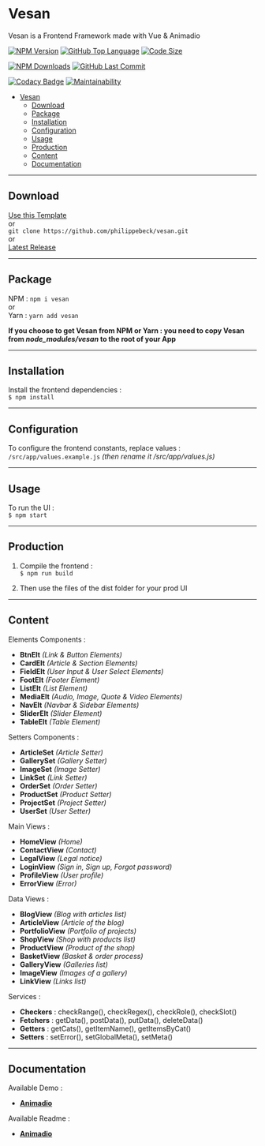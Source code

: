 # Vesan 

Vesan is a Frontend Framework made with Vue & Animadio

[![NPM Version](https://badgen.net/npm/v/vesan)](https://www.npmjs.com/package/vesan)
[![GitHub Top Language](https://img.shields.io/github/languages/top/philippebeck/vesan)](https://github.com/philippebeck/vesan)
[![Code Size](https://img.shields.io/github/languages/code-size/philippebeck/vesan)](https://github.com/philippebeck/vesan/tree/master)

[![NPM Downloads](https://badgen.net/npm/dt/vesan)](https://www.npmjs.com/package/vesan)
[![GitHub Last Commit](https://badgen.net/github/last-commit/philippebeck/vesan)](https://github.com/philippebeck/vesan/commits/master)

[![Codacy Badge](https://app.codacy.com/project/badge/Grade/cfde730eaf0f48a587afc8b95a2ac119)](https://www.codacy.com/gh/philippebeck/vesan/dashboard)
[![Maintainability](https://api.codeclimate.com/v1/badges/61debaf8cefe10b19cc6/maintainability)](https://codeclimate.com/github/philippebeck/vesan/maintainability)



- [Vesan](#vesan)
  - [Download](#download)
  - [Package](#package)
  - [Installation](#installation)
  - [Configuration](#configuration)
  - [Usage](#usage)
  - [Production](#production)
  - [Content](#content)
  - [Documentation](#documentation)

---

## Download

[Use this Template](https://github.com/philippebeck/vesan/generate)  
or  
`git clone https://github.com/philippebeck/vesan.git`  
or  
[Latest Release](https://github.com/philippebeck/vesan/releases)  

---

## Package

NPM : `npm i vesan`  
or  
Yarn : `yarn add vesan`  

**If you choose to get Vesan from NPM or Yarn : you need to copy Vesan from *node_modules/vesan* to the root of your App**

---

## Installation

Install the frontend dependencies :  
`$ npm install`  

---

## Configuration

To configure the frontend constants, replace values :  
`/src/app/values.example.js` *(then rename it /src/app/values.js)*  

---

## Usage

To run the UI :  
`$ npm start`  

---

## Production

1. Compile the frontend :  
`$ npm run build`  

2. Then use the files of the dist folder for your prod UI

---
## Content

Elements Components :  
-   **BtnElt** *(Link & Button Elements)*  
-   **CardElt** *(Article & Section Elements)*  
-   **FieldElt** *(User Input & User Select Elements)*  
-   **FootElt** *(Footer Element)*  
-   **ListElt** *(List Element)*  
-   **MediaElt** *(Audio, Image, Quote & Video Elements)*  
-   **NavElt** *(Navbar & Sidebar Elements)*  
-   **SliderElt** *(Slider Element)*  
-   **TableElt** *(Table Element)*  

Setters Components :  
-   **ArticleSet** *(Article Setter)*  
-   **GallerySet** *(Gallery Setter)*  
-   **ImageSet** *(Image Setter)*  
-   **LinkSet** *(Link Setter)*  
-   **OrderSet** *(Order Setter)*  
-   **ProductSet** *(Product Setter)*  
-   **ProjectSet** *(Project Setter)*  
-   **UserSet** *(User Setter)*  

Main Views :  
-   **HomeView** *(Home)*  
-   **ContactView** *(Contact)*  
-   **LegalView** *(Legal notice)*  
-   **LoginView** *(Sign in, Sign up, Forgot password)*  
-   **ProfileView** *(User profile)*  
-   **ErrorView** *(Error)*  

Data Views :  
-   **BlogView** *(Blog with articles list)*  
-   **ArticleView** *(Article of the blog)*  
-   **PortfolioView** *(Portfolio of projects)*
-   **ShopView** *(Shop with products list)*  
-   **ProductView** *(Product of the shop)*  
-   **BasketView** *(Basket & order process)*  
-   **GalleryView** *(Galleries list)*  
-   **ImageView** *(Images of a gallery)*  
-   **LinkView** *(Links list)*  

Services :  
-   **Checkers** : checkRange(), checkRegex(), checkRole(), checkSlot()  
-   **Fetchers** : getData(), postData(), putData(), deleteData()  
-   **Getters** : getCats(), getItemName(), getItemsByCat()  
-   **Setters** : setError(), setGlobalMeta(), setMeta()  

---

## Documentation

Available Demo :
-   [**Animadio**](https://philippebeck.github.io/animadio)  

Available Readme :  
-   [**Animadio**](https://github.com/philippebeck/animadio)  
